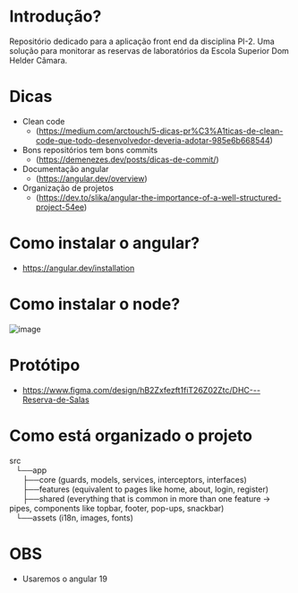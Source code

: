 # Introdução?
Repositório dedicado para a aplicação front end da disciplina PI-2. Uma solução para monitorar as reservas de laboratórios da Escola Superior Dom Helder Câmara.

# Dicas
 - Clean code
   * (https://medium.com/arctouch/5-dicas-pr%C3%A1ticas-de-clean-code-que-todo-desenvolvedor-deveria-adotar-985e6b668544)
 - Bons repositórios tem bons commits
   * (https://demenezes.dev/posts/dicas-de-commit/)
 - Documentação angular
   * (https://angular.dev/overview)
 - Organização de projetos
   * (https://dev.to/slika/angular-the-importance-of-a-well-structured-project-54ee)
# Como instalar o angular?
 - https://angular.dev/installation
# Como instalar o node?
 ![image](https://github.com/user-attachments/assets/4b4aa0ac-9316-4a2c-a9ed-5d766f33ca66)

# Protótipo
 - https://www.figma.com/design/hB2Zxfezft1fiT26Z02Ztc/DHC---Reserva-de-Salas


# Como está organizado o projeto
 src <br>
 ‎ ‎ ‎ ‎‎└──app <br>
 ‎ ‎ ‎  ‎ ‎ ‎ ‎‎├──core (guards, models, services, interceptors, interfaces) <br>
  ‎ ‎ ‎ ‎‎ ‎ ‎ ‎├──features (equivalent to pages like home, about, login, register) <br>
  ‎ ‎ ‎ ‎‎ ‎ ‎ ‎├──shared (everything that is common in more than one feature -> pipes, components like topbar, footer, pop-ups, snackbar) <br>
 ‎ ‎ ‎ ‎└──assets (i18n, images, fonts)   
 
# OBS 
 - Usaremos o angular 19 
